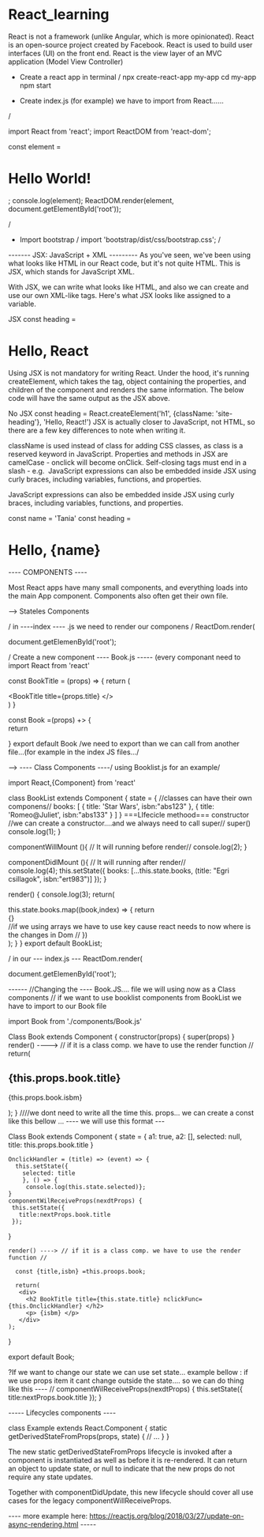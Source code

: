 # React_learning
React is not a framework (unlike Angular, which is more opinionated).
React is an open-source project created by Facebook.
React is used to build user interfaces (UI) on the front end.
React is the view layer of an MVC application (Model View Controller)


- Create a react app in terminal / 
  npx create-react-app my-app
  cd my-app
  npm start
  
- Create index.js (for example)
we have to import from React......

/

import React from 'react';
import ReactDOM from 'react-dom';

const element = <h1> Hello World!</h1>;
console.log(element);
ReactDOM.render(element, document.getElementById('root'));

/

- Import bootstrap / import 'bootstrap/dist/css/bootstrap.css';  /

-------  JSX: JavaScript + XML  ---------
As you've seen, we've been using what looks like HTML in our React code, but it's not quite HTML. This is JSX, which stands for JavaScript XML.

With JSX, we can write what looks like HTML, and also we can create and use our own XML-like tags. Here's what JSX looks like assigned to a variable.

JSX
const heading = <h1 className="site-heading">Hello, React</h1>
Using JSX is not mandatory for writing React. Under the hood, it's running createElement, which takes the tag, object containing the properties, and children of the component and renders the same information. The below code will have the same output as the JSX above.

No JSX
const heading = React.createElement('h1', {className: 'site-heading'}, 'Hello, React!')
JSX is actually closer to JavaScript, not HTML, so there are a few key differences to note when writing it.

className is used instead of class for adding CSS classes, as class is a reserved keyword in JavaScript.
Properties and methods in JSX are camelCase - onclick will become onClick.
Self-closing tags must end in a slash - e.g. <img />
JavaScript expressions can also be embedded inside JSX using curly braces, including variables, functions, and properties.

JavaScript expressions can also be embedded inside JSX using curly braces, including variables, functions, and properties.

const name = 'Tania'
const heading = <h1>Hello, {name}</h1>



  ---- COMPONENTS ----
  
  Most React apps have many small components, and everything loads into the main App component. Components also often get their own file.
  
-->  Stateles Components

  / in ----index ---- .js we need to render our componens /
 ReactDom.render(
 <div> 
  <Book title="Avatar"/> 
 </div>

 document.getElemenById('root');

 /
 Create a new component ---- Book.js ----- (every componant need to import React from 'react'
 
 const BookTitle = (props) => {
  return (
     <div> 
       <BookTitle title={props.title} </>
     </div>
   )
 }
 
 const Book =(props) +> {     
  return <div>  </div>
 }
 export default Book  /we need to export than we can call from another file...(for example in the index JS files.../
 
 
 
 --> ----  Class Components  ----/ using Booklist.js for an example/
 
 import React,{Component} from 'react'
 
 class BookList extends Component {
 state =  { //classes can have their own componens//
  books: [
    {
      title: 'Star Wars',
      isbn:"abs123"
    },
     {
      title: 'Romeo@Juliet',
      isbn:"abs133"
    }
   ]
 }
 ===LIfecicle methood===
  constructor    //we can create a constructor....and we always need to call super//
  super()
  console.log(1);
  }
  
  componentWillMount (){   // It will running before render//
    console.log(2);
  }
  
   componentDidlMount (){    // It will running after render//   
   console.log(4);
    this.setState({
      books: [...this.state.books, (title: "Egri csillagok", isbn:"ert983")]
    });
  }
  
  render() {
  console.log(3);
    return(
      <div> this.state.books.map((book,index) => {
        return <div key={index}> {<Book book={book} key={index}/>} </div> //if we using arrays we have to use key cause react needs to now where is the changes in Dom //
        })
      </div>
    );
  }
 }
 export default BookList;
 
/ in our  --- index.js ---
 ReactDom.render(
 <div>
  <BookList"/> 
 </div>

 document.getElemenById('root');
 
 ------ //Changing the ---- Book.JS.... file  we will using now as a Class components //
     if we want to use booklist components from BookList we have to import to our Book file 
     
 import Book from './components/Book.js'
 
 
 Class Book extends Component {
  constructor(props) {
    super(props)
  }
    render() ----> // if it is a class comp. we have to use the render function //
      return(
        <div>
           <h2>{this.props.book.title}</h2>
           <p>{this.props.book.isbm}</p>
        </div>
      );
    }
        ////we dont need to write all the time this. props... we can create a const like this bellow ...  ---- we will use this format ---
        
   Class Book extends Component {
    state = {
      a1: true,
      a2: [],
      selected: null,
      title: this.props.book.title
    }
    
    OnclickHandler = (title) => (event) => {
      this.setState({
        selected: title 
        }, () => {
         console.log(this.state.selected)};
    }
    componentWilReceiveProps(nexdtProps) {
     this.setState({
       title:nextProps.book.title
     });
   }
 
    render() ----> // if it is a class comp. we have to use the render function //
      
      const {title,isbn} =this.proops.book;
      
      return(
       <div>
         <h2 BookTitle title={this.state.title} nclickFunc={this.OnclickHandler} </h2>
         <p> {isbm} </p>
       </div>
    );
   } 
   
   export default Book;

?If we want to change our state we can use set state... example bellow :
if we use props item it cant change outside the state.... so we can do thing like this ---- 
 //  componentWilReceiveProps(nexdtProps) {
   this.setState({
     title:nextProps.book.title
   });
 }

----- Lifecycles components ----

  class Example extends React.Component {
  static getDerivedStateFromProps(props, state) {
    // ...
  }
}

The new static getDerivedStateFromProps lifecycle is invoked after a component is instantiated as well as before it is re-rendered. It can return an object to update state, or null to indicate that the new props do not require any state updates.

Together with componentDidUpdate, this new lifecycle should cover all use cases for the legacy componentWillReceiveProps.

---- more example here:   https://reactjs.org/blog/2018/03/27/update-on-async-rendering.html   -----
